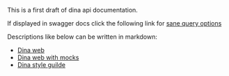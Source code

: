 This is a first draft of dina api documentation.

If displayed in swagger docs click the following link for
[sane query options](/?docExpansion=false&defaultModelRendering=model&defaultModelExpandDepth=0)

Descriptions like below can be written in markdown:

* [Dina web](https://alpha-cm.dina-web.net/login)
* [Dina web with mocks](https://alpha-cm-mock.dina-web.net/login)
* [Dina style guilde](https://alpha-style.dina-web.net)
